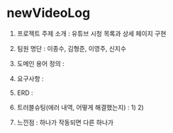 # newVideoLog
1. 프로젝트 주제 소개
  : 유튜브 시청 목록과 상세 페이지 구현
  
2. 팀원 명단
  : 이종수, 김형준, 이영주, 신지수
  
3. 도메인 용어 정의
  : 
  
4. 요구사항 : 

5.  ERD : 
 
6. 트러블슈팅(에러 내역, 어떻게 해결했는지) :
      1) 
      2) 


7. 느낀점 : 하나가 작동되면 다른 하나가     

